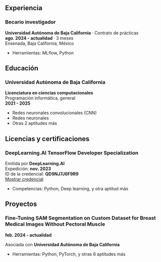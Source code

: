 ## Experiencia

### Becario investigador
**Universidad Autónoma de Baja California** · Contrato de prácticas  
**ago. 2024 - actualidad** · 3 meses  
Ensenada, Baja California, México

- Herramientas: MLflow, Python

## Educación

### Universidad Autónoma de Baja California
**Licenciatura en ciencias computacionales**  
Programación informática, general  
**2021 - 2025**

- Redes neuronales convolucionales (CNN)
- Redes neuronales
- Otras 2 aptitudes más

## Licencias y certificaciones

### DeepLearning.AI TensorFlow Developer Specialization  
Emitida por **DeepLearning.AI**  
Expedición: **nov. 2023**  
ID de la credencial: **QD9NJ7J6F9R9**  
[Mostrar credencial](#) <!-- You can insert a link if you have it -->

- Competencias: Python, Deep learning, y otra aptitud más

## Proyectos

### Fine-Tuning SAM Segmentation on Custom Dataset for Breast Medical Images Without Pectoral Muscle  
**feb. 2024 - actualidad**

Asociada con **Universidad Autónoma de Baja California**

- Herramientas: Python, PyTorch, y otras 6 aptitudes más
